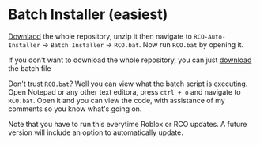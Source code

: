 # Batch Installer (easiest)
[Downlaod](https://github.com/ShashTheEpic/RCO-Auto-Installer/archive/refs/tags/v1.1.0.zip) the whole repository, unzip it then navigate to `RCO-Auto-Installer` -> `Batch Installer` -> `RCO.bat`. Now run `RCO.bat` by opening it.

If you don't want to download the whole repository, you can just [download](https://github.com/ShashTheEpic/RCO-Auto-Installer/edit/main/Batch%20Installer/RCO.bat) the batch file

Don't trust `RCO.bat`? Well you can view what the batch script is executing. Open Notepad or any other text editora, press `ctrl + o` and navigate to `RCO.bat`. Open it and you can view the code, with assistance of my comments so you know what's going on.

 Note that you have to run this everytime Roblox or RCO updates. A future version will include an option to automatically update.
